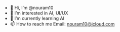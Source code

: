 - 👋 Hi, I’m @nouram10
- 👀 I’m interested in AI, UI/UX
- 🌱 I’m currently learning AI 
- 📫 How to reach me 
Email: nouram10@icloud.com
